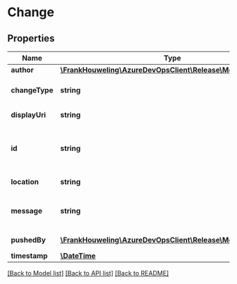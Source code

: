# Change

## Properties
Name | Type | Description | Notes
------------ | ------------- | ------------- | -------------
**author** | [**\FrankHouweling\AzureDevOpsClient\Release\Model\IdentityRef**](IdentityRef.md) | The author of the change. | [optional] 
**changeType** | **string** | The type of source. \&quot;TfsVersionControl\&quot;, \&quot;TfsGit\&quot;, etc. | [optional] 
**displayUri** | **string** | The location of a user-friendly representation of the resource. | [optional] 
**id** | **string** | Something that identifies the change. For a commit, this would be the SHA1. For a TFVC changeset, this would be the changeset id. | [optional] 
**location** | **string** | The location of the full representation of the resource. | [optional] 
**message** | **string** | A description of the change. This might be a commit message or changeset description. | [optional] 
**pushedBy** | [**\FrankHouweling\AzureDevOpsClient\Release\Model\IdentityRef**](IdentityRef.md) | The person or process that pushed the change. | [optional] 
**timestamp** | [**\DateTime**](\DateTime.md) | A timestamp for the change. | [optional] 

[[Back to Model list]](../README.md#documentation-for-models) [[Back to API list]](../README.md#documentation-for-api-endpoints) [[Back to README]](../README.md)


